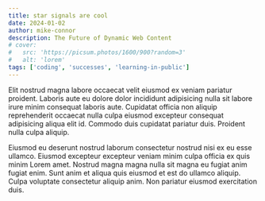 ```yaml
---
title: star signals are cool
date: 2024-01-02
author: mike-connor
description: The Future of Dynamic Web Content
# cover:
#   src: 'https://picsum.photos/1600/900?random=3'
#   alt: 'lorem'
tags: ['coding', 'successes', 'learning-in-public']
---
```


Elit nostrud magna labore occaecat velit eiusmod ex veniam pariatur proident.
Laboris aute eu dolore dolor incididunt adipisicing nulla sit labore irure minim
consequat laboris aute. Cupidatat officia non aliquip reprehenderit occaecat
nulla culpa eiusmod excepteur consequat adipisicing aliqua elit id. Commodo duis
cupidatat pariatur duis. Proident nulla culpa aliquip.

Eiusmod eu deserunt nostrud laborum consectetur nostrud nisi ex eu esse ullamco.
Eiusmod excepteur excepteur veniam minim culpa officia ex quis minim Lorem amet.
Nostrud magna magna nulla sit magna eu fugiat anim fugiat enim. Sunt anim et
aliqua quis eiusmod et est do ullamco aliquip. Culpa voluptate consectetur
aliquip anim. Non pariatur eiusmod exercitation duis.
